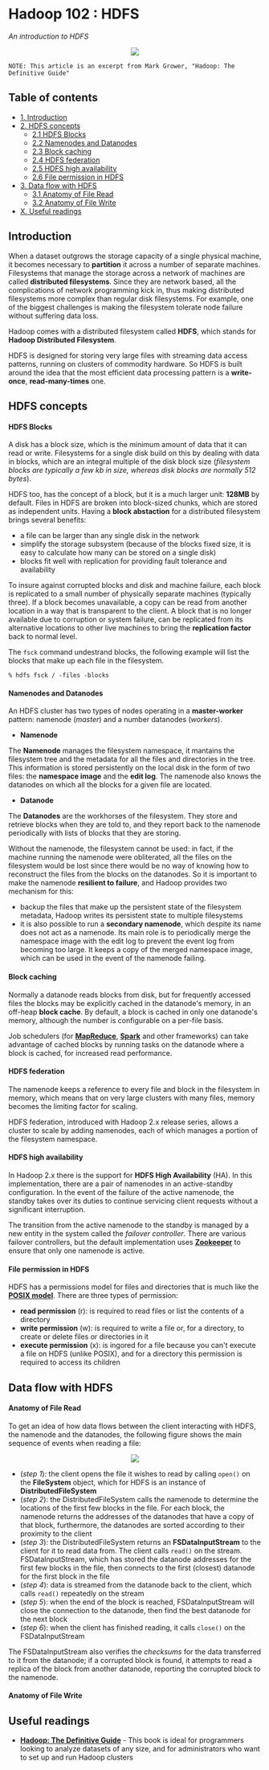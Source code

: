 # Hadoop 102 : HDFS
*An introduction to HDFS*

<p align="middle">
<img src="https://raw.githubusercontent.com/MarioCatuogno/Mappr.it/master/headers/header_hadoop_102.png" />
</p>

`NOTE: This article is an excerpt from Mark Grower, "Hadoop: The Definitive Guide"`

## Table of contents

- [1. Introduction](#introduction)
- [2. HDFS concepts](#hdfs-concepts)
  - [2.1 HDFS Blocks](#hdfs-blocks)
  - [2.2 Namenodes and Datanodes](#namenodes-and-datanodes)
  - [2.3 Block caching](#block-caching)
  - [2.4 HDFS federation](#hdfs-federation)
  - [2.5 HDFS high availability](#hdfs-high-availability)
  - [2.6 File permission in HDFS](#file-permission-in-hdfs)
- [3. Data flow with HDFS](#data-flow-with-hdfs)
  - [3.1 Anatomy of File Read](#anatomy-of-file-read)
  - [3.2 Anatomy of File Write](#anatomy-of-file-write)
- [X. Useful readings](#useful-readings)

## Introduction

When a dataset outgrows the storage capacity of a single physical machine, it becomes necessary to **partition** it across a number of separate machines. Filesystems that manage the storage across a network of machines are called **distributed filesystems**. Since they are network based, all the complications of network programming kick in, thus making distributed filesystems more complex than regular disk filesystems. For example, one of the biggest challenges is making the filesystem tolerate node failure without suffering data loss.

Hadoop comes with a distributed filesystem called **HDFS**, which stands for **Hadoop Distributed Filesystem**.

HDFS is designed for storing very large files with streaming data access patterns, running on clusters of commodity hardware. So HDFS is built around the idea that the most efficient data processing pattern is a **write-once**,  **read-many-times** one.

## HDFS concepts

#### HDFS Blocks

A disk has a block size, which is the minimum amount of data that it can read or write. Filesystems for a single disk build on this by dealing with data in blocks, which are an integral multiple of the disk block size (*filesystem blocks are typically a few kb in size, whereas disk blocks are normally 512 bytes*).

HDFS too, has the concept of a block, but it is a much larger unit: **128MB** by default. Files in HDFS are broken into block-sized chunks, which are stored as independent units. Having a **block abstaction** for a distributed filesystem brings several benefits:

- a file can be larger than any single disk in the network
- simplify the storage subsystem (because of the blocks fixed size, it is easy to calculate how many can be stored on a single disk)
- blocks fit well with replication for providing fault tolerance and availability

To insure against corrupted blocks and disk and machine failure, each block is replicated to a small number of physically separate machines (typically three). If a block becomes unavailable, a copy can be read from another location in a way that is transparent to the client. A block that is no longer available due to corruption or system failure, can be replicated from its alternative locations to other live machines to bring the **replication factor** back to normal level.

The `fsck` command undestrand blocks, the following example will list the blocks that make up each file in the filesystem.

```hdfs
% hdfs fsck / -files -blocks
```

#### Namenodes and Datanodes

An HDFS cluster has two types of nodes operating in a **master-worker** pattern: namenode (*master*) and a number datanodes (*workers*).

- **Namenode**

The **Namenode** manages the filesystem namespace, it mantains the filesystem tree and the metadata for all the files and directories in the tree. This information is stored persistently on the local disk in the form of two files: the **namespace image** and the **edit log**. The namenode also knows the datanodes on which all the blocks for a given file are located.

- **Datanode**

The **Datanodes** are the workhorses of the filesystem. They store and retrieve blocks when they are told to, and they report back to the namenode periodically with lists of blocks that they are storing.

Without the namenode, the filesystem cannot be used: in fact, if the machine running the namenode were obliterated, all the files on the filesystem would be lost since there would be no way of knowing how to reconstruct the files from the blocks on the datanodes. So it is important to make the namenode **resilient to failure**, and Hadoop provides two mechanism for this:

- backup the files that make up the persistent state of the filesystem metadata, Hadoop writes its persistent state to multiple filesystems
- it is also possible to run a **secondary namenode**, which despite its name does not act as a namenode. Its main role is to periodically merge the namespace image with the edit log to prevent the event log from becoming too large. It keeps a copy of the merged namespace image, which can be used in the event of the namenode failing.

#### Block caching

Normally a datanode reads blocks from disk, but for frequently accessed files the blocks may be explicitly cached in the datanode's memory, in an off-heap **block cache**. By default, a block is cached in only one datanode's memory, although the number is configurable on a per-file basis.

Job schedulers (for [**MapReduce**](https://github.com/MarioCatuogno/Mappr.it/blob/master/articles/bigdata/hadoop_103.md), [**Spark**](https://github.com/MarioCatuogno/Mappr.it/blob/master/articles/bigdata/apache_spark.md) and other frameworks) can take advantage of cached blocks by running tasks on the datanode where a block is cached, for increased read performance.

#### HDFS federation

The namenode keeps a reference to every file and block in the filesystem in memory, which means that on very large clusters with many files, memory becomes the limiting factor for scaling.

HDFS federation, introduced with Hadoop 2.x release series, allows a cluster to scale by adding namenodes, each of which manages a portion of the filesystem namespace.

#### HDFS high availability

In Hadoop 2.x there is the support for **HDFS High Availability** (HA). In this implementation, there are a pair of namenodes in an active-standby configuration. In the event of the failure of the active namenode, the standby takes over its duties to continue servicing client requests without a significant interruption.

The transition from the active namenode to the standby is managed by a new entity in the system called the *failover controller*. There are various failover controllers, but the default implementation uses [**Zookeeper**](https://github.com/MarioCatuogno/Mappr.it/blob/master/articles/bigdata/apache_zookeeper.md) to ensure that only one namenode is active.

#### File permission in HDFS

HDFS has a permissions model for files and directories that is much like the [**POSIX model**](https://en.wikipedia.org/wiki/POSIX). There are three types of permission:

- **read permission** (r): is required to read files or list the contents of a directory
- **write permission** (w): is required to write a file or, for a directory, to create or delete files or directories in it
- **execute permission** (x): is ingored for a file because you can't execute a file on HDFS (unlike POSIX), and for a directory this permission is required to access its children

## Data flow with HDFS

#### Anatomy of File Read

To get an idea of how data flows between the client interacting with HDFS, the namenode and the datanodes, the following figure shows the main sequence of events when reading a file:

<p align="middle">
<img src="https://raw.githubusercontent.com/MarioCatuogno/Mappr.it/master/charts/diagram_hadoop102_model1.png"/>
</p>

- (*step 1*): the client opens the file it wishes to read by calling `open()` on the **FileSystem** object, which for HDFS is an instance of **DistributedFileSystem**
- (*step 2*): the DistributedFileSystem calls the namenode to determine the locations of the first few blocks in the file. For each block, the namenode returns the addresses of the datanodes that have a copy of that block, furthermore, the datanodes are sorted according to their proximity to the client
- (*step 3*): the DistributedFileSystem returns an **FSDataInputStream** to the client for it to read data from. The client calls `read()` on the stream. FSDataInputStream, which has stored the datanode addresses for the first few blocks in the file, then connects to the first (closest) datanode for the first block in the file
- (*step 4*): data is streamed from the datanode back to the client, which calls `read()` repeatedly on the stream
- (*step 5*): when the end of the block is reached, FSDataInputStream will close the connection to the datanode, then find the best datanode for the next block
- (*step 6*): when the client has finished reading, it calls `close()` on the FSDataInputStream

The FSDataInputStream also verifies the *checksums* for the data transferred to it from the datanode; if a corrupted block is found, it attempts to read a replica of the block from another datanode, reporting the corrupted block to the namenode. 

#### Anatomy of File Write


## Useful readings

- [__Hadoop: The Definitive Guide__](https://www.safaribooksonline.com/library/view/hadoop-the-definitive/9781491901687/) - This book is ideal for programmers looking to analyze datasets of any size, and for administrators who want to set up and run Hadoop clusters

